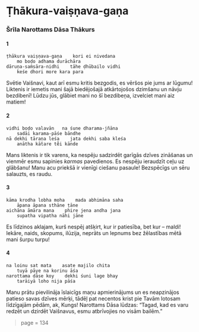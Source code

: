 # Ṭhākura-vaiṣṇava-gaṇa

### Šrīla Narottams Dāsa Thākurs

#### 1

    ṭhākura vaiṣṇava-gaṇa    kori ei nivedana
        mo boḍo adhama durāchāra
    dāruṇa-saṁsāra-nidhi    tāhe ḍhūbailo vidhi
        keśe dhori more kara para

Svētie Vaišnavi, kaut arī esmu kritis bezgodis, es vēršos pie jums ar lūgumu! Liktenis ir iemetis mani šajā biedējošajā atkārtojošos dzimšanu un nāvju bezdibenī! Lūdzu jūs, glābiet mani no šī bezdibeņa, izvelciet mani aiz matiem!

#### 2

    vidhi boḍo valavān   na śune dharama-jñāna
        sadāi karama-pāśe bāndhe
    nā dekhi tāraṇa leśa    jata dekhi saba kleśa
        anātha kātare te̐i kānde

Mans liktenis ir tik varens, ka nespēju sadzirdēt garīgās dzīves zināšanas un vienmēr esmu sapinies *karmas* pavedienos. Es nespēju ieraudzīt ceļu uz glābšanu! Manu acu priekšā ir vienīgi ciešanu pasaule! Bezspēcīgs un sēru salauzts, es raudu.

#### 3

    kāma krodha lobha moha    mada abhimāna saha
        āpana āpana sthāne ṭāne
    aichāna āmāra mana    phire jena andha jana
        supatha vipatha nāhi jāne

Es līdzinos aklajam, kurš nespēj atšķirt, kur ir patiesība, bet kur – maldi! Iekāre, naids, skopums, ilūzija, neprāts un lepnums bez žēlastības mētā mani šurpu turpu!

#### 4

    na loinu sat mata    asate majilo chita
        tuyā pāye na korinu āśa
    narottama dāse koy    dekhi śuni lage bhay
        tarāiyā loho nija pāśa

Manu prātu pievilināja īslaicīgs maņu apmierinājums un es neapzinājos patieso savas dzīves mērķi, tādēļ pat necentos krist pie Tavām lotosam līdzīgajām pēdām, ak, Kungs! Narottams Dāsa lūdzas: “Tagad, kad es varu redzēt un dzirdēt Vaišnavus, esmu atbrīvojies no visām bailēm.”


> page = 134
